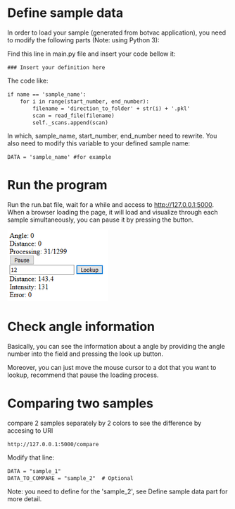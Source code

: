 
# Define sample data

In order to load your sample (generated from botvac application), you need to modify the following parts (Note: using Python 3): 


Find this line in main.py file and insert your code bellow it:
````
### Insert your definition here
````
The code like:
````
if name == 'sample_name':
    for i in range(start_number, end_number):
        filename = 'direction_to_folder' + str(i) + '.pkl'
        scan = read_file(filename)
        self._scans.append(scan)
````
In which, sample_name, start_number, end_number need to rewrite. You also need to modify this variable to your defined sample name:
````
DATA = 'sample_name' #for example
````
# Run the program
Run the run.bat file, wait for a while and access to http://127.0.0.1:5000. When a browser loading the page, it will load and visualize through each sample simultaneously, you can pause it by pressing the button.

![Screenshot](image1.PNG "Logo Title Text 1")        

# Check angle information

Basically, you can see the information about a angle by providing the angle number into the field and pressing the look up button.

Moreover, you can just move the mouse cursor to a dot that you want to lookup, recommend that pause the loading process.
 
# Comparing two samples
compare 2 samples separately by 2 colors to see the difference by accesing to URI 
````
http://127.0.0.1:5000/compare
````
Modify that line:
````
DATA = "sample_1"
DATA_TO_COMPARE = "sample_2"  # Optional
````
Note: you need to define for the 'sample_2', see Define sample data part for more detail.
